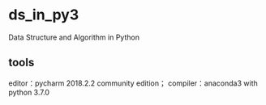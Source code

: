 # ds_in_py3
Data Structure and Algorithm in Python

## tools
editor：pycharm 2018.2.2 community edition；
compiler：anaconda3 with python 3.7.0

